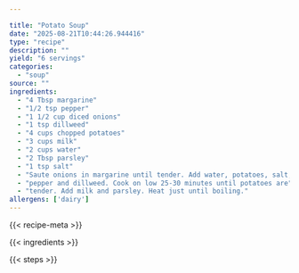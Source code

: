 ```yaml
---

title: "Potato Soup"
date: "2025-08-21T10:44:26.944416"
type: "recipe"
description: ""
yield: "6 servings"
categories:
  - "soup"
source: ""
ingredients:
  - "4 Tbsp margarine"
  - "1/2 tsp pepper"
  - "1 1/2 cup diced onions"
  - "1 tsp dillweed"
  - "4 cups chopped potatoes"
  - "3 cups milk"
  - "2 cups water"
  - "2 Tbsp parsley"
  - "1 tsp salt"
  - "Saute onions in margarine until tender. Add water, potatoes, salt,"
  - "pepper and dillweed. Cook on low 25-30 minutes until potatoes are"
  - "tender. Add milk and parsley. Heat just until boiling."
allergens: ['dairy']
---
```


{{< recipe-meta >}}

{{< ingredients >}}

{{< steps >}}
